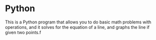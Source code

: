 # Python
This is a Python program that allows you to do basic math problems with operations, and it solves for the equation of a line, and graphs the line if given two points.f